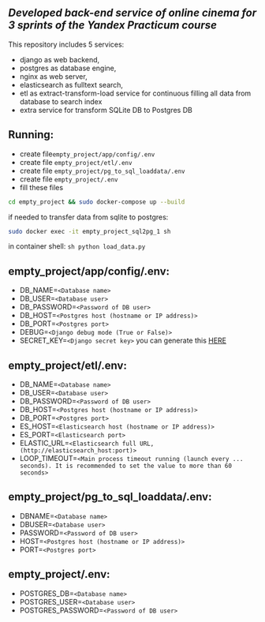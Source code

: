 ## _Developed back-end service of online cinema for 3 sprints of the Yandex Practicum course_


This repository includes 5 services: 
- django as web backend, 
- postgres as database engine, 
- nginx as web server,
- elasticsearch as fulltext search, 
- etl as extract-transform-load service for continuous filling all data from database to search index
- extra service for transform SQLite DB to Postgres DB

## Running:
 - create file`empty_project/app/config/.env`
 - create file `empty_project/etl/.env`
 - create file `empty_project/pg_to_sql_loaddata/.env`
 - create file `empty_project/.env`
 - fill these files
```sh
cd empty_project && sudo docker-compose up --build
```

if needed to transfer data from sqlite to postgres:
```sh
sudo docker exec -it empty_project_sql2pg_1 sh 
```
in container shell: ```sh python load_data.py```


## empty_project/app/config/.env:
 - DB_NAME=`<Database name>`
 - DB_USER=`<Database user>`
 - DB_PASSWORD=`<Password of DB user>`
 - DB_HOST=`<Postgres host (hostname or IP address)>`
 - DB_PORT=`<Postgres port>`
 - DEBUG=`<Django debug mode (True or False)>`
 - SECRET_KEY=`<Django secret key>` you can generate this [HERE](https://djecrety.ir/)

## empty_project/etl/.env:
- DB_NAME=`<Database name>`
- DB_USER=`<Database user>`
- DB_PASSWORD=`<Password of DB user>`
- DB_HOST=`<Postgres host (hostname or IP address)>`
- DB_PORT=`<Postgres port>`
- ES_HOST=`<Elasticsearch host (hostname or IP address)>`
- ES_PORT=`<Elasticsearch port>`
- ELASTIC_URL=`<Elasticsearch full URL, (http://elasticsearch_host:port)>`
- LOOP_TIMEOUT=`<Main process timeout running (launch every ... seconds). It is recommended to set the value to more than
60 seconds>`

## empty_project/pg_to_sql_loaddata/.env:
 - DBNAME=`<Database name>`
 - DBUSER=`<Database user>`
 - PASSWORD=`<Password of DB user>`
 - HOST=`<Postgres host (hostname or IP address)>`
 - PORT=`<Postgres port>`

## empty_project/.env:
- POSTGRES_DB=`<Database name>`
- POSTGRES_USER=`<Database user>`
- POSTGRES_PASSWORD=`<Password of DB user>`
